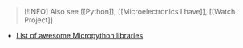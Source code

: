 
> [!INFO] Also see
> [[Python]], [[Microelectronics I have]], [[Watch Project]]

- [List of awesome Micropython libraries](https://github.com/mcauser/awesome-micropython)